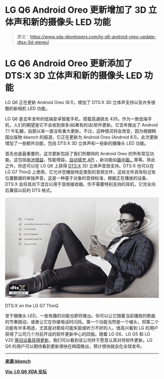 # LG Q6 Android Oreo 更新增加了 3D 立体声和新的摄像头 LED 功能

> 原文：<https://www.xda-developers.com/lg-q6-android-oreo-update-dtsx-3d-stereo/>

# LG Q6 Android Oreo 更新添加了 DTS:X 3D 立体声和新的摄像头 LED 功能

LG Q6 正在更新 Android Oreo (8.1)，增加了 DTS:X 3D 立体声支持以及许多很酷的新相机 LED 功能。

LG Q6 是去年发布的低端安卓智能手机，搭载高通骁龙 435。作为一款低端手机，人们的期望是它不会收到很多(如果有的话)软件更新。它去年推出了 Android 7.1 牛轧糖，自那以来一直没有重大更新。不过，这种情况将会改变，因为根据韩国出版物 *kbench* 的报道，它正在更新为 Android Oreo (Android 8.1)。此次更新增加了一些额外功能，包括 DTS:X 3D 立体声和一些新的摄像头 LED 功能。

首先也是最重要的，这次更新包括了我们所期待的 Android Oreo 的所有常见功能。这包括[电池增益](https://www.xda-developers.com/android-oreo-oem-background-app-limitations/)，性能增益，[自动填充 API](https://www.xda-developers.com/android-os-autofill-framework-will-finally-resolve-a-long-standing-lag-issue-with-password-managers/) ，新功能如[画中画，](https://www.xda-developers.com/picture-in-picture-mode-desktop-google-chrome/)等等。除此之外，你还可以在 LG Q6 上获得 [DTS:X](https://dts.com/dtsx) 3D 立体声音效支持。DTS:X 也可以在 LG G7 ThinQ 上使用，它允许您播放特定类型的音频文件，这些文件具有标记有位置数据的单独声音。这是一种基于对象的音频标准，根据正在播放的设备，DTS:X 会将其向下混合以用于音频接收器。你不需要特别支持的耳机，它完全向后兼容以前的 DTS 格式。

 <picture>![](img/5feb75ca0b4b248d4c306928988a811c.png)</picture> 

DTS:X on the LG G7 ThinQ

至于摄像头 LED，一些有趣的功能也即将推出。你可以让它随着当前播放的歌曲的节奏跳动，或者让它在你接电话时闪烁。第一个功能当然是一个噱头，但第二个功能有许多用途，尤其是对那些可能失聪或听力不好的人。很高兴看到 LG 的用户获得了公司几个月前开设的软件更新中心的回报。随着 LG G6、LG G5 和 LG V20 [等旧设备获得更新](https://www.xda-developers.com/lg-g6-android-oreo-update-v20-g5/)，我们可以看到该公司终于愿意认真对待软件更新。LG Q6 的用户可以期待看到更新很快在韩国推出，预计很快就会在全球发布。

* * *

[**来源:kbench**](http://m.kbench.com/?q=node/189201)

[**Via: LG Q6 XDA 论坛**](https://forum.xda-developers.com/lg-q6/how-to/oreo-update-bring-dtsx-3d-flash-lite-to-t3813263)